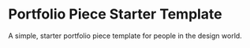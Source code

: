 # Portfolio Piece Starter Template
A simple, starter portfolio piece template for people in the design world. 

